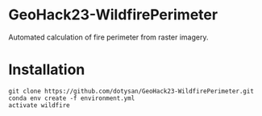 # GeoHack23-WildfirePerimeter
Automated calculation of fire perimeter from raster imagery.

# Installation

```
git clone https://github.com/dotysan/GeoHack23-WildfirePerimeter.git
conda env create -f environment.yml
activate wildfire
```

